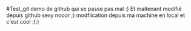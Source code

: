 #Test_git
demo de github qui se passe pas mal :)
Et maitenant modifié depuis github sexy nooor ;)
modfiication depuis ma machine en local et c'est cool :):)
